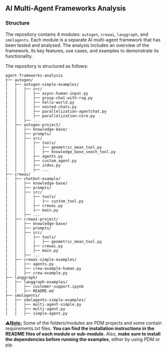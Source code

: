 ## AI Multi-Agent Frameworks Analysis

### Structure

The repository contains 4 modules: `autogen`, `crewai`, `langgraph`, and `smolagents`. Each module is a separate AI multi-agent framework that has been tested and analysed. The analysis includes an overview of the framework, its key features, use cases, and examples to demonstrate its functionality.

The repository is structured as follows:

```plaintext
agent-frameworks-analysis
├── autogen/
│   ├── autogen-simple-examples/
|   |   ├── src/
|   │   │   ├── async-human-input.py
|   │   │   ├── group-chat-with-rag.py
|   │   │   ├── hello-world.py
|   │   │   ├── nested-chats.py
|   │   │   ├── parallelization-agentchat.py
|   │   │   ├── parallelization-core.py
|   │   ├── ...
│   ├── autogen-project/
|   |   ├── knowledge-base/
│   │   ├── prompts/
│   │   ├── src/
|   │   │   ├── tools/
|   │   │   |   ├── geometric_mean_tool.py
|   │   │   |   ├── knowledge_base_seach_tool.py
|   │   │   ├── agents.py
|   │   │   ├── custom_agent.py
|   │   │   ├── index.py
|   │   │   ├── ...
├── crewai/
|   ├── chatbot-example/
|   |   ├── knowledge-base/
│   │   ├── prompts/
│   │   ├── src/
|   │   │   ├── tools/
|   │   │   |   ├── custom_tool.py
|   │   │   ├── crewai.py
|   │   │   ├── main.py
|   |   ├── ...
|   ├── crewai-project/
|   |   ├── knowledge-base/
│   │   ├── prompts/
│   │   ├── src/
|   │   │   ├── tools/
|   │   │   |   ├── geometric_mean_tool.py
|   │   │   ├── crewai.py
|   │   │   ├── main.py
|   |   ├── ...
|   ├── crewai-simple-examples/
|   |   ├── agents.py
|   |   ├── crew-example-human.py
|   |   ├── crew-example.py
├── langgraph/
|   ├── langgraph-examples/
|   |   ├── customer-support.ipynb
|   |   ├── README.md
├── smolagents/
|   ├── smolagents-simple-examples/
|   |   ├── multi-agent-simple.py
|   |   ├── multi-agent.py
|   |   ├── simple-agent.py
```

⚠️<ins>**Note:**</ins> Some of the folders/modules are PDM projects and some contain requirements.txt files. **You can find the installation instructions in the README files of each module or sub-module.** Also, **make sure to install the dependencies before running the examples**, either by using PDM or pip.
